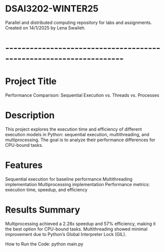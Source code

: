 # DSAI3202-WINTER25
Parallel and distributed computing repository for labs and assignments. Created on 14/1/2025 by Lena Swaileh.

# -------------------------------------------------------------------
# Project Title
Performance Comparison: Sequential Execution vs. Threads vs. Processes

# Description
This project explores the execution time and efficiency of different execution models in Python: sequential execution, multithreading, and multiprocessing. The goal is to analyze their performance differences for CPU-bound tasks.

# Features
Sequential execution for baseline performance
Multithreading implementation
Multiprocessing implementation
Performance metrics: execution time, speedup, and efficiency

# Results Summary
Multiprocessing achieved a 2.28x speedup and 57% efficiency, making it the best option for CPU-bound tasks.
Multithreading showed minimal improvement due to Python’s Global Interpreter Lock (GIL).

How to Run the Code:
python main.py
